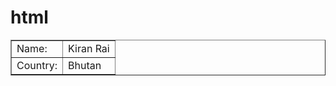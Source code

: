 # html
<html>
  <head>
    <title>muself</title>
    <body>
      <center>
      <table border="1">
        <tr>
          <td>Name:</td><td> Kiran Rai</td>
        </tr>  
        <tr>
          <td>Country:</td><td>Bhutan</td>
        </tr>
      </center>
    </body>
  </head>
</html>
